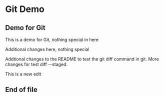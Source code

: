 # Git Demo

## Demo for Git

This is a demo for Git, nothing special in here

Additional changes here, nothing special

Addtional changes to the README to test the git diff command in git. More changes for test diff --staged.

This is a new edit

## End of file
